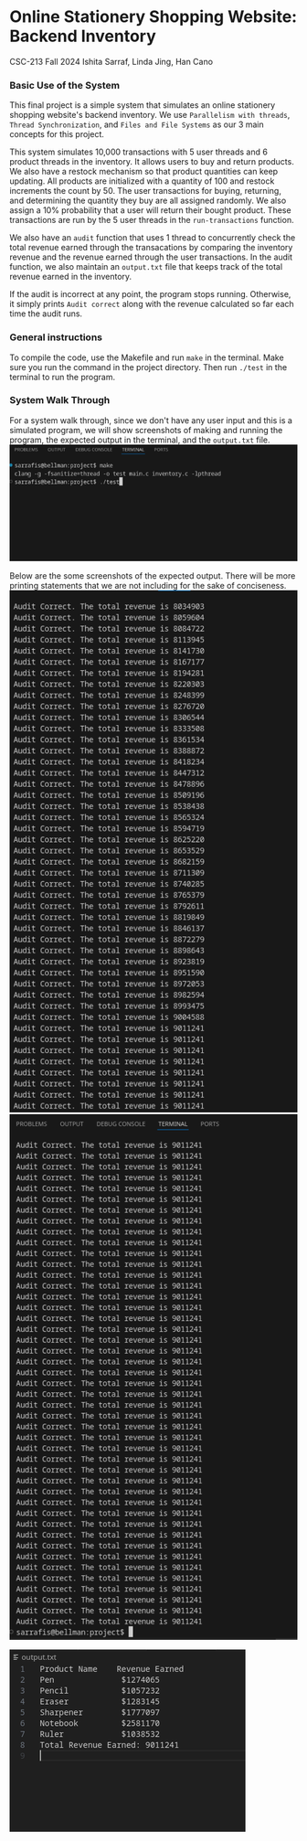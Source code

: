 # Online Stationery Shopping Website: Backend Inventory

CSC-213 Fall 2024
Ishita Sarraf, Linda Jing, Han Cano

### Basic Use of the System 

This final project is a simple system that simulates an online stationery shopping website's backend inventory. We use `Parallelism with threads`, `Thread Synchronization`, and `Files and File Systems` as our 3 main concepts for this project. 

This system simulates 10,000 transactions with 5 user threads and 6 product threads in the inventory. It allows users to buy and return products. We also have a restock mechanism so that product quantities can keep updating. All products are initialized with a quantity of 100 and restock increments the count by 50. The user transactions for buying, returning, and determining the quantity they buy are all assigned randomly. We also assign a 10% probability that a user will return their bought product. These transactions are run by the 5 user threads in the `run-transactions` function. 

We also have an `audit` function that uses 1 thread to concurrently check the total revenue earned through the transacations by comparing the inventory revenue and the revenue earned through the user transactions. In the audit function, we also maintain an `output.txt` file that keeps track of the total revenue earned in the inventory. 

If the audit is incorrect at any point, the program stops running. Otherwise, it simply prints `Audit correct` along with the revenue calculated so far each time the audit runs. 

### General instructions

To compile the code, use the Makefile and run `make` in the terminal. Make sure you run the command in the project directory. Then run `./test` in the terminal to run the program. 

### System Walk Through 

For a system walk through, since we don't have any user input and this is a simulated program, we will show screenshots of making and running the program, the expected output in the terminal, and the `output.txt` file. 
![Making and running the program](compile-run.png)

Below are the some screenshots of the expected output. There will be more printing statements that we are not including for the sake of conciseness. 
![Expected Output](output1.png)
![Expected Output Continued](output2.png)

![Output.txt file](outputfile.png)
